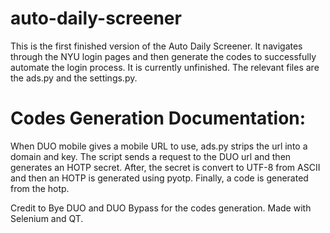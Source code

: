 # auto-daily-screener

This is the first finished version of the Auto Daily Screener. It navigates through the NYU login pages and then generate the codes to successfully automate the login process. It is currently unfinished. The relevant files are the ads.py and the settings.py. 

# Codes Generation Documentation:
When DUO mobile gives a mobile URL to use, ads.py strips the url into a domain and key. The script sends a request to the DUO url and then generates an HOTP secret. After, the secret is convert to UTF-8 from ASCII and then an HOTP is generated using pyotp. Finally, a code is generated from the hotp.

Credit to Bye DUO and DUO Bypass for the codes generation. Made with Selenium and QT.